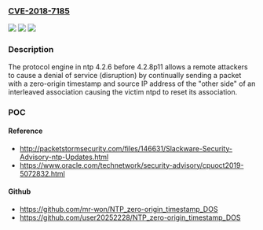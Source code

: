 ### [CVE-2018-7185](https://cve.mitre.org/cgi-bin/cvename.cgi?name=CVE-2018-7185)
![](https://img.shields.io/static/v1?label=Product&message=n%2Fa&color=blue)
![](https://img.shields.io/static/v1?label=Version&message=n%2Fa&color=blue)
![](https://img.shields.io/static/v1?label=Vulnerability&message=n%2Fa&color=brighgreen)

### Description

The protocol engine in ntp 4.2.6 before 4.2.8p11 allows a remote attackers to cause a denial of service (disruption) by continually sending a packet with a zero-origin timestamp and source IP address of the "other side" of an interleaved association causing the victim ntpd to reset its association.

### POC

#### Reference
- http://packetstormsecurity.com/files/146631/Slackware-Security-Advisory-ntp-Updates.html
- https://www.oracle.com/technetwork/security-advisory/cpuoct2019-5072832.html

#### Github
- https://github.com/mr-won/NTP_zero-origin_timestamp_DOS
- https://github.com/user20252228/NTP_zero-origin_timestamp_DOS

